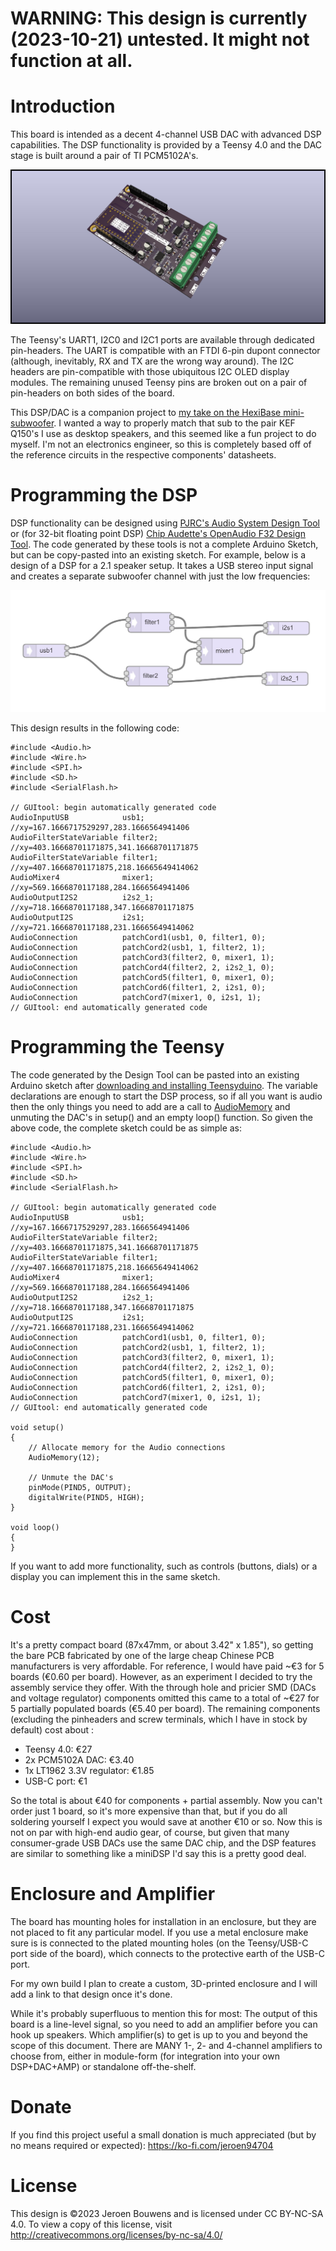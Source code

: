 # **WARNING**: This design is currently (2023-10-21) untested. It might not function at all.

# Introduction

This board is intended as a decent 4-channel USB DAC with advanced DSP capabilities. The DSP functionality is provided by a Teensy 4.0 and the DAC stage is built around a pair of TI PCM5102A's.

![Beauty shot of the PCB rendered by KiCad](images/BeautyShot.jpg)

The Teensy's UART1, I2C0 and I2C1 ports are available through dedicated pin-headers. The UART is compatible with an FTDI 6-pin dupont connector (although, inevitably, RX and TX are the wrong way around). The I2C headers are pin-compatible with those ubiquitous I2C OLED display modules. The remaining unused Teensy pins are broken out on a pair of pin-headers on both sides of the board.

This DSP/DAC is a companion project to [my take on the HexiBase mini-subwoofer](https://www.printables.com/model/609048-hexibase-3d-printed-mini-subwoofer-redux). I wanted a way to properly match that sub to the pair KEF Q150's I use as desktop speakers, and this seemed like a fun project to do myself. I'm not an electronics engineer, so this is completely based off of the reference circuits in the respective components' datasheets.

# Programming the DSP

DSP functionality can be designed using [PJRC's Audio System Design Tool](https://www.janbob.com/electron/OpenAudio_Design_Tool/index.html) or (for 32-bit floating point DSP) [Chip Audette's OpenAudio F32 Design Tool](https://www.janbob.com/electron/OpenAudio_Design_Tool/index.html). The code generated by these tools is not a complete Arduino Sketch, but can be copy-pasted into an existing sketch. For example, below is a design of a DSP for a 2.1 speaker setup. It takes a USB stereo input signal and creates a separate subwoofer channel with just the low frequencies:

![A DSP design consisting of a USB input, 2 filters, a mixer and 2 I2S outputs](images/AudioSystemDesignToolExample.jpg)

This design results in the following code:

    #include <Audio.h>
    #include <Wire.h>
    #include <SPI.h>
    #include <SD.h>
    #include <SerialFlash.h>

    // GUItool: begin automatically generated code
    AudioInputUSB            usb1;           //xy=167.1666717529297,283.1666564941406
    AudioFilterStateVariable filter2;        //xy=403.16668701171875,341.16668701171875
    AudioFilterStateVariable filter1;        //xy=407.16668701171875,218.16665649414062
    AudioMixer4              mixer1;         //xy=569.1666870117188,284.1666564941406
    AudioOutputI2S2          i2s2_1;         //xy=718.1666870117188,347.16668701171875
    AudioOutputI2S           i2s1;           //xy=721.1666870117188,231.16665649414062
    AudioConnection          patchCord1(usb1, 0, filter1, 0);
    AudioConnection          patchCord2(usb1, 1, filter2, 1);
    AudioConnection          patchCord3(filter2, 0, mixer1, 1);
    AudioConnection          patchCord4(filter2, 2, i2s2_1, 0);
    AudioConnection          patchCord5(filter1, 0, mixer1, 0);
    AudioConnection          patchCord6(filter1, 2, i2s1, 0);
    AudioConnection          patchCord7(mixer1, 0, i2s1, 1);
    // GUItool: end automatically generated code

# Programming the Teensy

The code generated by the Design Tool can be pasted into an existing Arduino sketch after [downloading and installing Teensyduino](https://www.pjrc.com/teensy/td_download.html). The variable declarations are enough to start the DSP process, so if all you want is audio then the only things you need to add are a call to [AudioMemory](https://www.pjrc.com/teensy/td_libs_AudioConnection.html) and unmuting the DAC's in setup() and an empty loop() function. So given the above code, the complete sketch could be as simple as:

    #include <Audio.h>
    #include <Wire.h>
    #include <SPI.h>
    #include <SD.h>
    #include <SerialFlash.h>

    // GUItool: begin automatically generated code
    AudioInputUSB            usb1;           //xy=167.1666717529297,283.1666564941406
    AudioFilterStateVariable filter2;        //xy=403.16668701171875,341.16668701171875
    AudioFilterStateVariable filter1;        //xy=407.16668701171875,218.16665649414062
    AudioMixer4              mixer1;         //xy=569.1666870117188,284.1666564941406
    AudioOutputI2S2          i2s2_1;         //xy=718.1666870117188,347.16668701171875
    AudioOutputI2S           i2s1;           //xy=721.1666870117188,231.16665649414062
    AudioConnection          patchCord1(usb1, 0, filter1, 0);
    AudioConnection          patchCord2(usb1, 1, filter2, 1);
    AudioConnection          patchCord3(filter2, 0, mixer1, 1);
    AudioConnection          patchCord4(filter2, 2, i2s2_1, 0);
    AudioConnection          patchCord5(filter1, 0, mixer1, 0);
    AudioConnection          patchCord6(filter1, 2, i2s1, 0);
    AudioConnection          patchCord7(mixer1, 0, i2s1, 1);
    // GUItool: end automatically generated code

    void setup() 
    {
        // Allocate memory for the Audio connections
        AudioMemory(12);

        // Unmute the DAC's
        pinMode(PIND5, OUTPUT);
        digitalWrite(PIND5, HIGH);
    }

    void loop() 
    {
    }

If you want to add more functionality, such as controls (buttons, dials) or a display you can implement this in the same sketch.

# Cost

It's a pretty compact board (87x47mm, or about 3.42" x 1.85"), so getting the bare PCB fabricated by one of the large cheap Chinese PCB manufacturers is very affordable. For reference, I would have paid ~€3 for 5 boards (€0.60 per board). However, as an experiment I decided to try the assembly service they offer. With the through hole and pricier SMD (DACs and voltage regulator) components omitted this came to a total of ~€27 for 5 partially populated boards (€5.40 per board). The remaining components (excluding the pinheaders and screw terminals, which I have in stock by default) cost about :

- Teensy 4.0: €27
- 2x PCM5102A DAC: €3.40
- 1x LT1962 3.3V regulator: €1.85
- USB-C port: €1

So the total is about €40 for components + partial assembly. Now you can't order just 1 board, so it's more expensive than that, but if you do all soldering yourself I expect you would save at another €10 or so. Now this is not on par with high-end audio gear, of course, but given that many consumer-grade USB DACs use the same DAC chip, and the DSP features are similar to something like a miniDSP I'd say this is a pretty good deal.

# Enclosure and Amplifier

The board has mounting holes for installation in an enclosure, but they are not placed to fit any particular model. If you use a metal enclosure make sure is is connected to the plated mounting holes (on the Teensy/USB-C port side of the board), which connects to the protective earth of the USB-C port.

For my own build I plan to create a custom, 3D-printed enclosure and I will add a link to that design once it's done.

While it's probably superfluous to mention this for most: The output of this board is a line-level signal, so you need to add an amplifier before you can hook up speakers. Which amplifier(s) to get is up to you and beyond the scope of this document. There are MANY 1-, 2- and 4-channel amplifiers to choose from, either in module-form (for integration into your own DSP+DAC+AMP) or standalone off-the-shelf.

# Donate

If you find this project useful a small donation is much appreciated (but by no means required or expected): https://ko-fi.com/jeroen94704

# License 

This design is ©2023 Jeroen Bouwens and is licensed under CC BY-NC-SA 4.0. To view a copy of this license, visit http://creativecommons.org/licenses/by-nc-sa/4.0/
